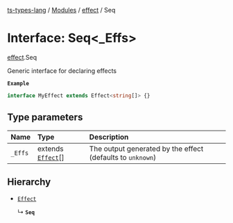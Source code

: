 [ts-types-lang](../README.md) / [Modules](../modules.md) / [effect](../modules/effect.md) / Seq

# Interface: Seq<_Effs\>

[effect](../modules/effect.md).Seq

Generic interface for declaring effects

**`Example`**

```ts
interface MyEffect extends Effect<string[]> {}
```

## Type parameters

| Name | Type | Description |
| :------ | :------ | :------ |
| `_Effs` | extends [`Effect`](effect.Effect.md)[] | The output generated by the effect (defaults to `unknown`) |

## Hierarchy

- [`Effect`](effect.Effect.md)

  ↳ **`Seq`**
